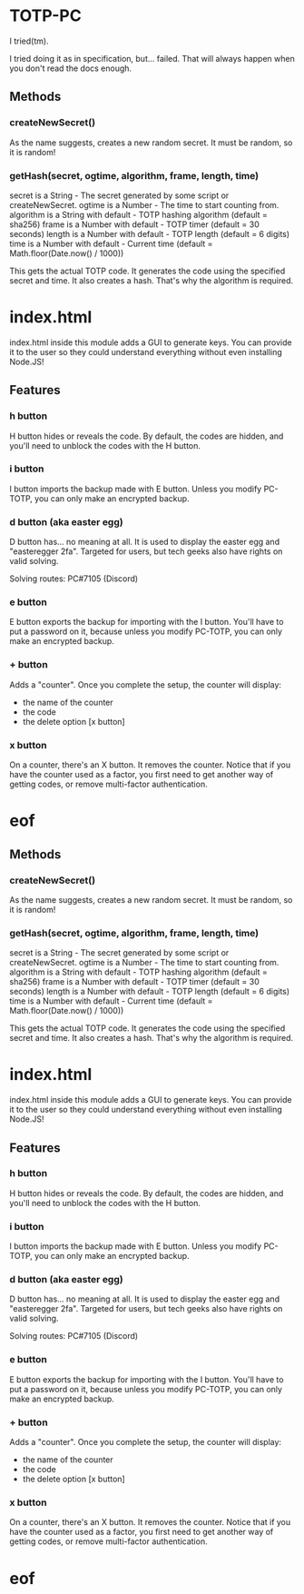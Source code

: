 # TOTP-PC

I tried(tm).

I tried doing it as in specification, but... failed.
That will always happen when you don't read the docs enough.

## Methods

### createNewSecret()

As the name suggests, creates a new random secret. It must be random, so it is random!

### getHash(secret, ogtime, algorithm, frame, length, time)

secret is a String - The secret generated by some script or createNewSecret.
ogtime is a Number - The time to start counting from.
algorithm is a String with default - TOTP hashing algorithm (default = sha256)
frame is a Number with default - TOTP timer (default = 30 seconds)
length is a Number with default - TOTP length (default = 6 digits)
time is a Number with default - Current time (default = Math.floor(Date.now() / 1000))

This gets the actual TOTP code. It generates the code using the specified secret and time.
It also creates a hash. That's why the algorithm is required.

# index.html

index.html inside this module adds a GUI to generate keys. You can provide it to the user so they could understand everything without even installing Node.JS!

## Features

### h button

H button hides or reveals the code. By default, the codes are hidden, and you'll need to unblock the codes with the H button.

### i button

I button imports the backup made with E button.
Unless you modify PC-TOTP, you can only make an encrypted backup.

### d button (aka easter egg)

D button has... no meaning at all. It is used to display the easter egg and "easteregger 2fa".
Targeted for users, but tech geeks also have rights on valid solving.

Solving routes: PC#7105 (Discord)

### e button

E button exports the backup for importing with the I button.
You'll have to put a password on it, because unless you modify PC-TOTP, you can only make an encrypted backup.

### + button

Adds a "counter". Once you complete the setup, the counter will display:
 - the name of the counter
 - the code
 - the delete option [x button]

### x button

On a counter, there's an X button. It removes the counter.
Notice that if you have the counter used as a factor, you first need to get another way of getting codes, or
remove multi-factor authentication.

# eof

## Methods

### createNewSecret()

As the name suggests, creates a new random secret. It must be random, so it is random!

### getHash(secret, ogtime, algorithm, frame, length, time)

secret is a String - The secret generated by some script or createNewSecret.
ogtime is a Number - The time to start counting from.
algorithm is a String with default - TOTP hashing algorithm (default = sha256)
frame is a Number with default - TOTP timer (default = 30 seconds)
length is a Number with default - TOTP length (default = 6 digits)
time is a Number with default - Current time (default = Math.floor(Date.now() / 1000))

This gets the actual TOTP code. It generates the code using the specified secret and time.
It also creates a hash. That's why the algorithm is required.

# index.html

index.html inside this module adds a GUI to generate keys. You can provide it to the user so they could understand everything without even installing Node.JS!

## Features

### h button

H button hides or reveals the code. By default, the codes are hidden, and you'll need to unblock the codes with the H button.

### i button

I button imports the backup made with E button.
Unless you modify PC-TOTP, you can only make an encrypted backup.

### d button (aka easter egg)

D button has... no meaning at all. It is used to display the easter egg and "easteregger 2fa".
Targeted for users, but tech geeks also have rights on valid solving.

Solving routes: PC#7105 (Discord)

### e button

E button exports the backup for importing with the I button.
You'll have to put a password on it, because unless you modify PC-TOTP, you can only make an encrypted backup.

### + button

Adds a "counter". Once you complete the setup, the counter will display:
 - the name of the counter
 - the code
 - the delete option [x button]

### x button

On a counter, there's an X button. It removes the counter.
Notice that if you have the counter used as a factor, you first need to get another way of getting codes, or
remove multi-factor authentication.

# eof
